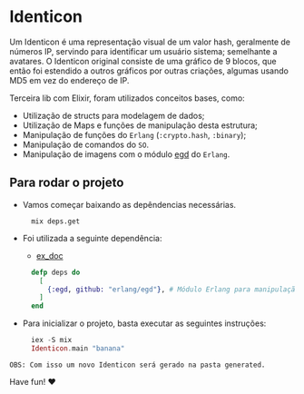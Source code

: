 # Identicon

Um Identicon é uma representação visual de um valor hash, geralmente de números IP, servindo para identificar um usuário sistema; semelhante a avatares. O Identicon original consiste de uma gráfico de 9 blocos, que então foi estendido a outros gráficos por outras criações, algumas usando MD5 em vez do endereço de IP.

Terceira lib com Elixir, foram utilizados conceitos bases, como:

- Utilização de structs para modelagem de dados;
- Utilização de Maps e funções de manipulação desta estrutura;
- Manipulação de funções do `Erlang` (`:crypto.hash`, `:binary`);
- Manipulação de comandos do `SO`.
- Manipulação de imagens com o módulo [egd](http://erlang.org/documentation/doc-6.1/lib/percept-0.8.9/doc/html/egd.html) do `Erlang`.
  
## Para rodar o projeto

- Vamos começar baixando as depêndencias necessárias.
  
  ```terminal
    mix deps.get
  ```

- Foi utilizada a seguinte dependência:
  - [ex_doc](https://github.com/elixir-lang/ex_doc)
  
  ```elixir
    defp deps do
      [
        {:egd, github: "erlang/egd"}, # Módulo Erlang para manipulação gráfica.
      ]
    end
  ```

- Para inicializar o projeto, basta executar as seguintes instruções:
  
  ```elixir
    iex -S mix 
    Identicon.main "banana"
  ```

`OBS: Com isso um novo Identicon será gerado na pasta generated.`

Have fun! ❤️